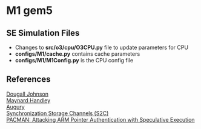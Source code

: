 # M1 gem5 

## SE Simulation Files
* Changes to **src/o3/cpu/O3CPU.py** file to update parameters for CPU
* **configs/M1/cache.py** contains cache parameters
* **configs/M1/M1Config.py** is the CPU config file

## References 
[Dougall Johnson](https://dougallj.github.io/applecpu/firestorm.html)  <br>
[Maynard Handley](https://github.com/name99-org/AArch64-Explore) <br>
[Augury](https://www.prefetchers.info/) <br> 
[Synchronization Storage Channels (S2C)](https://www.usenix.org/conference/usenixsecurity23/presentation/yu-jiyong) <br>
[PACMAN: Attacking ARM Pointer Authentication with Speculative Execution](https://cap.csail.mit.edu/sites/default/files/research-pdfs/PACMAN-%20Attacking%20ARM%20Pointer%20Authentication%20with%20Speculative%20Execution.pdf) <br>
